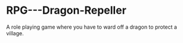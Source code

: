 # RPG---Dragon-Repeller
A role playing game where you have to ward off a dragon to protect a village. 
